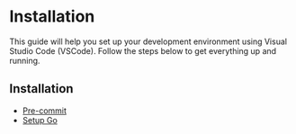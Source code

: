 # Installation

This guide will help you set up your development environment using Visual Studio Code (VSCode). Follow the steps below to get everything up and running.

## Installation

- [Pre-commit](../doc/precommit.md)
- [Setup Go](../doc/golang.md)
